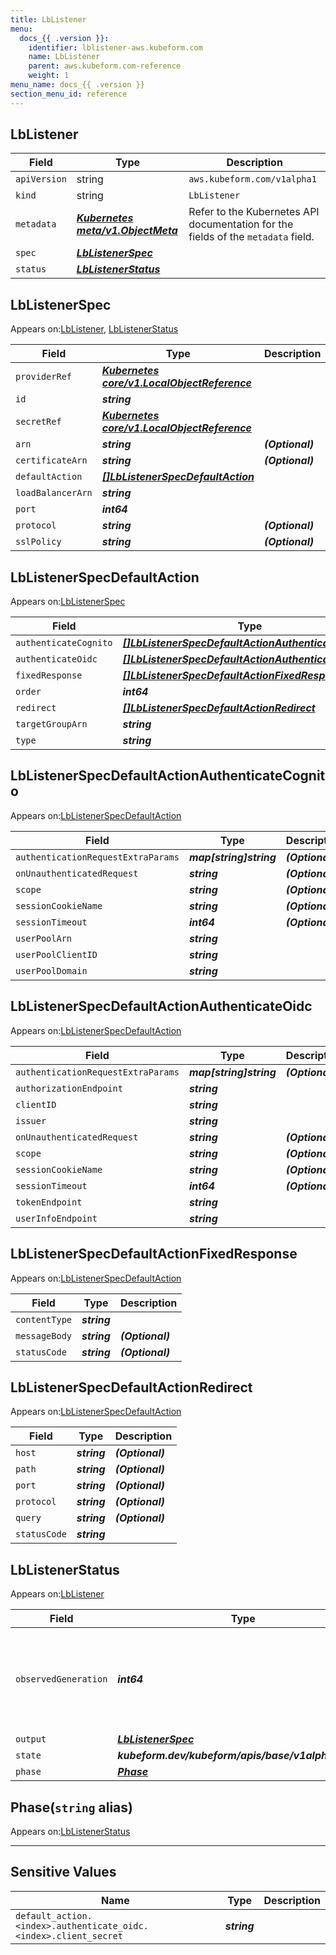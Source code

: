```yaml
---
title: LbListener
menu:
  docs_{{ .version }}:
    identifier: lblistener-aws.kubeform.com
    name: LbListener
    parent: aws.kubeform.com-reference
    weight: 1
menu_name: docs_{{ .version }}
section_menu_id: reference
---
```


## LbListener
| Field | Type | Description |
| ------ | ----- | ----------- |
| `apiVersion` | string | `aws.kubeform.com/v1alpha1` |
|    `kind` | string | `LbListener` |
| `metadata` | ***[Kubernetes meta/v1.ObjectMeta](https://kubernetes.io/docs/reference/generated/kubernetes-api/v1.13/#objectmeta-v1-meta)***|Refer to the Kubernetes API documentation for the fields of the `metadata` field.|
| `spec` | ***[LbListenerSpec](#lblistenerspec)***||
| `status` | ***[LbListenerStatus](#lblistenerstatus)***||
## LbListenerSpec

Appears on:[LbListener](#lblistener), [LbListenerStatus](#lblistenerstatus)

| Field | Type | Description |
| ------ | ----- | ----------- |
| `providerRef` | ***[Kubernetes core/v1.LocalObjectReference](https://kubernetes.io/docs/reference/generated/kubernetes-api/v1.13/#localobjectreference-v1-core)***||
| `id` | ***string***||
| `secretRef` | ***[Kubernetes core/v1.LocalObjectReference](https://kubernetes.io/docs/reference/generated/kubernetes-api/v1.13/#localobjectreference-v1-core)***||
| `arn` | ***string***| ***(Optional)*** |
| `certificateArn` | ***string***| ***(Optional)*** |
| `defaultAction` | ***[[]LbListenerSpecDefaultAction](#lblistenerspecdefaultaction)***||
| `loadBalancerArn` | ***string***||
| `port` | ***int64***||
| `protocol` | ***string***| ***(Optional)*** |
| `sslPolicy` | ***string***| ***(Optional)*** |
## LbListenerSpecDefaultAction

Appears on:[LbListenerSpec](#lblistenerspec)

| Field | Type | Description |
| ------ | ----- | ----------- |
| `authenticateCognito` | ***[[]LbListenerSpecDefaultActionAuthenticateCognito](#lblistenerspecdefaultactionauthenticatecognito)***| ***(Optional)*** |
| `authenticateOidc` | ***[[]LbListenerSpecDefaultActionAuthenticateOidc](#lblistenerspecdefaultactionauthenticateoidc)***| ***(Optional)*** |
| `fixedResponse` | ***[[]LbListenerSpecDefaultActionFixedResponse](#lblistenerspecdefaultactionfixedresponse)***| ***(Optional)*** |
| `order` | ***int64***| ***(Optional)*** |
| `redirect` | ***[[]LbListenerSpecDefaultActionRedirect](#lblistenerspecdefaultactionredirect)***| ***(Optional)*** |
| `targetGroupArn` | ***string***| ***(Optional)*** |
| `type` | ***string***||
## LbListenerSpecDefaultActionAuthenticateCognito

Appears on:[LbListenerSpecDefaultAction](#lblistenerspecdefaultaction)

| Field | Type | Description |
| ------ | ----- | ----------- |
| `authenticationRequestExtraParams` | ***map[string]string***| ***(Optional)*** |
| `onUnauthenticatedRequest` | ***string***| ***(Optional)*** |
| `scope` | ***string***| ***(Optional)*** |
| `sessionCookieName` | ***string***| ***(Optional)*** |
| `sessionTimeout` | ***int64***| ***(Optional)*** |
| `userPoolArn` | ***string***||
| `userPoolClientID` | ***string***||
| `userPoolDomain` | ***string***||
## LbListenerSpecDefaultActionAuthenticateOidc

Appears on:[LbListenerSpecDefaultAction](#lblistenerspecdefaultaction)

| Field | Type | Description |
| ------ | ----- | ----------- |
| `authenticationRequestExtraParams` | ***map[string]string***| ***(Optional)*** |
| `authorizationEndpoint` | ***string***||
| `clientID` | ***string***||
| `issuer` | ***string***||
| `onUnauthenticatedRequest` | ***string***| ***(Optional)*** |
| `scope` | ***string***| ***(Optional)*** |
| `sessionCookieName` | ***string***| ***(Optional)*** |
| `sessionTimeout` | ***int64***| ***(Optional)*** |
| `tokenEndpoint` | ***string***||
| `userInfoEndpoint` | ***string***||
## LbListenerSpecDefaultActionFixedResponse

Appears on:[LbListenerSpecDefaultAction](#lblistenerspecdefaultaction)

| Field | Type | Description |
| ------ | ----- | ----------- |
| `contentType` | ***string***||
| `messageBody` | ***string***| ***(Optional)*** |
| `statusCode` | ***string***| ***(Optional)*** |
## LbListenerSpecDefaultActionRedirect

Appears on:[LbListenerSpecDefaultAction](#lblistenerspecdefaultaction)

| Field | Type | Description |
| ------ | ----- | ----------- |
| `host` | ***string***| ***(Optional)*** |
| `path` | ***string***| ***(Optional)*** |
| `port` | ***string***| ***(Optional)*** |
| `protocol` | ***string***| ***(Optional)*** |
| `query` | ***string***| ***(Optional)*** |
| `statusCode` | ***string***||
## LbListenerStatus

Appears on:[LbListener](#lblistener)

| Field | Type | Description |
| ------ | ----- | ----------- |
| `observedGeneration` | ***int64***| ***(Optional)*** Resource generation, which is updated on mutation by the API Server.|
| `output` | ***[LbListenerSpec](#lblistenerspec)***| ***(Optional)*** |
| `state` | ***kubeform.dev/kubeform/apis/base/v1alpha1.State***| ***(Optional)*** |
| `phase` | ***[Phase](#phase)***| ***(Optional)*** |
## Phase(`string` alias)

Appears on:[LbListenerStatus](#lblistenerstatus)

---
## Sensitive Values
| Name | Type | Description |
|------|------|-------------|
| `default_action.<index>.authenticate_oidc.<index>.client_secret` | ***string*** ||
